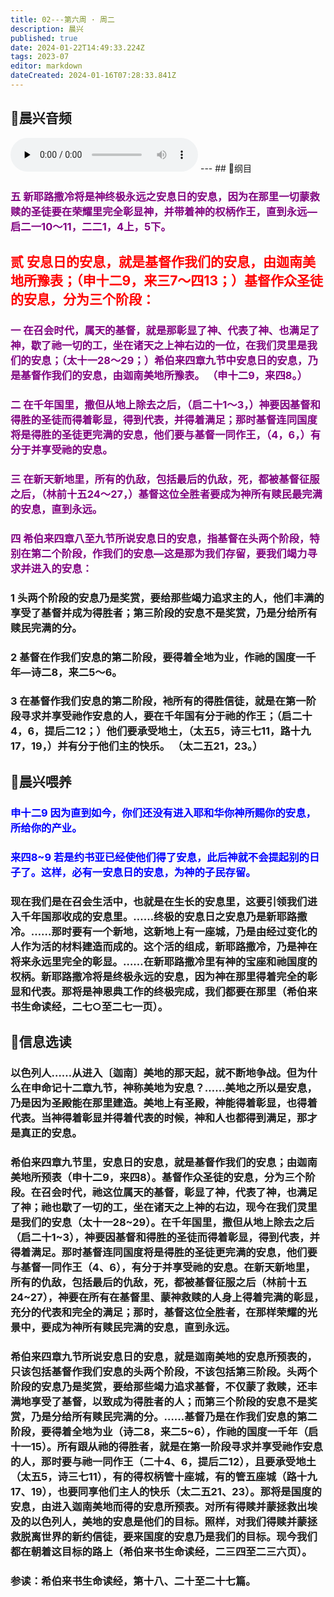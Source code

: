 ```yaml
---
title: 02---第六周 · 周二
description: 晨兴
published: true
date: 2024-01-22T14:49:33.224Z
tags: 2023-07
editor: markdown
dateCreated: 2024-01-16T07:28:33.841Z
---
```


## 🎵晨兴音频
<audio id="audio" controls="" preload="none">
      <source id="mp3" src="/2023-07/week6/week6day2.mp3">
</audio>
---
## 📖纲目

### <font color=purple> 五 新耶路撒冷将是神终极永远之安息日的安息，因为在那里一切蒙救赎的圣徒要在荣耀里完全彰显神，并带着神的权柄作王，直到永远—启二一10～11，二二1，4上，5下。</font>

## <font color=red>贰 安息日的安息，就是基督作我们的安息，由迦南美地所豫表；（申十二9，来三7～四13；）基督作众圣徒的安息，分为三个阶段：</font>

### <font color=purple> 一 在召会时代，属天的基督，就是那彰显了神、代表了神、也满足了神，歇了祂一切的工，坐在诸天之上神右边的一位，在我们灵里是我们的安息；（太十一28～29；）希伯来四章九节中安息日的安息，乃是基督作我们的安息，由迦南美地所豫表。 （申十二9，来四8。）</font>

### <font color=purple> 二 在千年国里，撒但从地上除去之后，（启二十1～3，）神要因基督和得胜的圣徒而得着彰显，得到代表，并得着满足；那时基督连同国度将是得胜的圣徒更完满的安息，他们要与基督一同作王，（4，6，）有分于并享受祂的安息。</font>

### <font color=purple> 三 在新天新地里，所有的仇敌，包括最后的仇敌，死，都被基督征服之后，（林前十五24～27，）基督这位全胜者要成为神所有赎民最完满的安息，直到永远。</font></font>

### <font color=purple> 四 希伯来四章八至九节所说安息日的安息，指基督在头两个阶段，特别在第二个阶段，作我们的安息—这是那为我们存留，要我们竭力寻求并进入的安息：</font>

### 1 头两个阶段的安息乃是奖赏，要给那些竭力追求主的人，他们丰满的享受了基督并成为得胜者；第三阶段的安息不是奖赏，乃是分给所有赎民完满的分。

### 2 基督在作我们安息的第二阶段，要得着全地为业，作祂的国度一千年—诗二8，来二5～6。

### 3 在基督作我们安息的第二阶段，衪所有的得胜信徒，就是在第一阶段寻求并享受祂作安息的人，要在千年国有分于祂的作王；（启二十4，6，提后二12；）他们要承受地土，（太五5，诗三七11，路十九17，19，）并有分于他们主的快乐。 （太二五21，23。）

## 📖晨兴喂养

### <font color=blue> 申十二9    因为直到如今，你们还没有进入耶和华你神所赐你的安息，所给你的产业。</font>

### <font color=blue> 来四8~9    若是约书亚已经使他们得了安息，此后神就不会提起别的日子了。这样，必有一安息日的安息，为神的子民存留。</font>

### 现在我们是在召会生活中，也就是在生长的安息里，这要引领我们进入千年国那收成的安息里。……终极的安息日之安息乃是新耶路撒冷。……那时要有一个新地，这新地上有一座城，乃是由经过变化的人作为活的材料建造而成的。这个活的组成，新耶路撒冷，乃是神在将来永远里完全的彰显。……在新耶路撒冷里有神的宝座和祂国度的权柄。新耶路撒冷将是终极永远的安息，因为神在那里得着完全的彰显和代表。那将是神恩典工作的终极完成，我们都要在那里（希伯来书生命读经，二七○至二七一页）。

## 📖信息选读

### 以色列人……从进入〔迦南〕美地的那天起，就不断地争战。但为什么在申命记十二章九节，神称美地为安息？……美地之所以是安息，乃是因为圣殿能在那里建造。美地上有圣殿，神能得着彰显，也得着代表。当神得着彰显并得着代表的时候，神和人也都得到满足，那才是真正的安息。

### 希伯来四章九节里，安息日的安息，就是基督作我们的安息；由迦南美地所预表（申十二9，来四8）。基督作众圣徒的安息，分为三个阶段。在召会时代，祂这位属天的基督，彰显了神，代表了神，也满足了神；祂也歇了一切的工，坐在诸天之上神的右边，现今在我们灵里是我们的安息（太十一28~29）。在千年国里，撒但从地上除去之后（启二十1~3），神要因基督和得胜的圣徒而得着彰显，得到代表，并得着满足。那时基督连同国度将是得胜的圣徒更完满的安息，他们要与基督一同作王（4、6），有分于并享受祂的安息。在新天新地里，所有的仇敌，包括最后的仇敌，死，都被基督征服之后（林前十五24~27），神要在所有在基督里、蒙神救赎的人身上得着完满的彰显，充分的代表和完全的满足；那时，基督这位全胜者，在那样荣耀的光景中，要成为神所有赎民完满的安息，直到永远。

### 希伯来四章九节所说安息日的安息，就是迦南美地的安息所预表的，只该包括基督作我们安息的头两个阶段，不该包括第三阶段。头两个阶段的安息乃是奖赏，要给那些竭力追求基督，不仅蒙了救赎，还丰满地享受了基督，以致成为得胜者的人；而第三个阶段的安息不是奖赏，乃是分给所有赎民完满的分。……基督乃是在作我们安息的第二阶段，要得着全地为业（诗二8，来二5~6），作祂的国度一千年（启十一15）。所有跟从祂的得胜者，就是在第一阶段寻求并享受祂作安息的人，那时要与祂一同作王（二十4、6，提后二12），且要承受地土（太五5，诗三七11），有的得权柄管十座城，有的管五座城（路十九17、19），也要同享他们主人的快乐（太二五21、23）。那将是国度的安息，由进入迦南美地而得的安息所预表。对所有得赎并蒙拯救出埃及的以色列人，美地的安息是他们的目标。照样，对我们得赎并蒙拯救脱离世界的新约信徒，要来国度的安息乃是我们的目标。现今我们都在朝着这目标的路上（希伯来书生命读经，二三四至二三六页）。

### 参读：希伯来书生命读经，第十八、二十至二十七篇。
<!-- Google tag (gtag.js) -->
<script async src="https://www.googletagmanager.com/gtag/js?id=G-1P8709Z16T"></script>
<script>
  window.dataLayer = window.dataLayer || [];
  function gtag(){dataLayer.push(arguments);}
  gtag('js', new Date());

  gtag('config', 'G-1P8709Z16T');
</script>